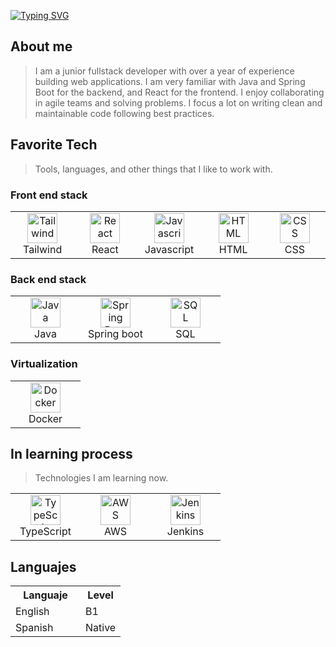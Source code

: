 [![Typing SVG](https://readme-typing-svg.herokuapp.com?font=Fira+Code&pause=1000&color=3698F7&center=true&random=false&width=435&lines=Hello+there!!;Welcome+to+Alex's+GitHub)](https://git.io/typing-svg)

<h2 align="left" id="macropower-tech">About me</h2>

> I am a junior fullstack developer with over a year of experience building web applications. I am very familiar with Java and Spring Boot for the backend, and React for the frontend. I enjoy collaborating in agile teams and solving problems. I focus a lot on writing clean and maintainable code following best practices.



<h2 align="left">Favorite Tech</h2>

> Tools, languages, and other things that I like to work with.

<h3>Front end stack</h3>

<table align="center">
  <tr align="center">
    </td>
        <td align="center" width="96">
      <a href="#macropower-tech" >
        <img src="https://www.svgrepo.com/show/374118/tailwind.svg" width="48" height="48" alt="Tailwind" />
      </a>
      <br>Tailwind
    </td>
    <td align="center" width="96">
      <a href="#macropower-tech">
        <img src="https://upload.wikimedia.org/wikipedia/commons/a/a7/React-icon.svg" width="48" height="48" alt="React" />
      </a>
      <br>React
    </td>
  
   <td align="center" width="96">
      <a href="#macropower-tech" >
        <img src="https://www.svgrepo.com/show/452045/js.svg" width="48" height="48" alt="Javascript" />
      </a>
      <br>Javascript
    </td>
    <td align="center" width="96">
      <a href="#macropower-tech" >
        <img src="https://www.svgrepo.com/show/452228/html-5.svg" width="48" height="48" alt="HTML" />
      </a>
      <br>HTML
    </td>
     <td align="center" width="96">
      <a href="#macropower-tech" >
        <img src="https://www.svgrepo.com/show/452185/css-3.svg" width="48" height="48" alt="CSS" />
      </a>
      <br>CSS
   
  </tr>
</table>

<h3>Back end stack</h3>

<table align="center">
  <tr>
    <td align="center" width="96">
      <a href="#macropower-tech">
        <img src="https://www.vectorlogo.zone/logos/java/java-icon.svg" width="48" height="48" alt="Java" />
      </a>
      <br>Java
    </td>
    </td>
     <td align="center" width="96">
      <a href="#macropower-tech" >
        <img src="https://www.svgrepo.com/show/376350/spring.svg" width="48" height="48" alt="Spring Boot" />
      </a>
      <br>Spring boot
    </td>
   </td>
    <td align="center" width="96"> 
      <a href="#macropower-tech" >
        <img src="https://www.svgrepo.com/show/331760/sql-database-generic.svg" width="48" height="48" alt="SQL" />
      </a>
      <br>SQL
    </td>
 
</table>

<h3 align="left" id="macropower-tech">Virtualization</h2>

<table align="center">
  <tr >
    <td align="center" width="96">
      <a href="#macropower-tech">
        <img src="https://www.svgrepo.com/show/452192/docker.svg" width="48" height="48" alt="Docker" />
      </a>
      <br>Docker
    </td>

</table>





<h2 align="left" id="macropower-tech">In learning process</h2>

> Technologies I am learning now.

<table align="center">
  <tr >
    </td>
  <td align="center" width="96">
      <a href="#macropower-tech">
        <img src="https://upload.wikimedia.org/wikipedia/commons/4/4c/Typescript_logo_2020.svg" width="48" height="48" alt="TypeScript" />
      </a>
      <br>TypeScript
    </td>   
       <td align="center" width="96">
      <a href="#macropower-tech" >
        <img src="https://www.svgrepo.com/show/448266/aws.svg" width="48" height="48" alt="AWS" />
      </a>
      <br>AWS
    </td>
    <td align="center" width="96">
      <a href="#macropower-tech" >
        <img src="https://www.svgrepo.com/show/373699/jenkins.svg" width="48" height="48" alt="Jenkins" />
      </a>
      <br>Jenkins
    </td>

</table>


<h2 align="left" id="macropower-tech">Languajes</h2>

<table align="center">
  <tr width="96">
    <th width="96">Languaje</th>
    <th>Level</th>
  </tr>
  <tr>
     <td>English</td>
      <td>B1</td>
  </tr>
 <tr>
     <td>Spanish</td>
      <td>Native</td>
  </tr>
</table>
